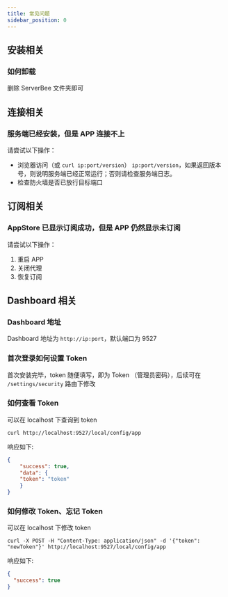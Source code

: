```yaml
---
title: 常见问题
sidebar_position: 0
---
```


## 安装相关
### 如何卸载
删除 ServerBee 文件夹即可

## 连接相关
### 服务端已经安装，但是 APP 连接不上
请尝试以下操作：
- 浏览器访问（或 `curl ip:port/version`） `ip:port/version`，如果返回版本号，则说明服务端已经正常运行；否则请检查服务端日志。
- 检查防火墙是否已放行目标端口

## 订阅相关
### AppStore 已显示订阅成功，但是 APP 仍然显示未订阅

请尝试以下操作：
1. 重启 APP
2. 关闭代理
3. 恢复订阅

## Dashboard 相关
### Dashboard 地址
Dashboard 地址为 `http://ip:port`，默认端口为 9527

### 首次登录如何设置 Token
首次安装完毕，token 随便填写，即为 Token （管理员密码），后续可在 `/settings/security` 路由下修改

### 如何查看 Token
可以在 localhost 下查询到 token

```shell
curl http://localhost:9527/local/config/app
```

响应如下:
```json
{
    "success": true,
    "data": {
    "token": "token"
    }
}
```

### 如何修改 Token、忘记 Token
可以在 localhost 下修改 token
```shell
curl -X POST -H "Content-Type: application/json" -d '{"token": "newToken"}' http://localhost:9527/local/config/app
```

响应如下:
```json
{
  "success": true
}
```
